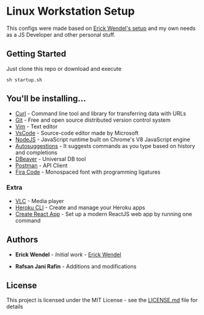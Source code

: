 # Linux Workstation Setup

This configs were made based on [Erick Wendel's setup](https://github.com/ErickWendel/ew-ubuntu-setup) and my own needs as a JS Developer and other personal stuff.

## Getting Started

Just clone this repo or download and execute

```
sh startup.sh
```

## You'll be installing...

- [Curl](https://curl.haxx.se/) - Command line tool and library for transferring data with URLs
- [Git](https://git-scm.com/) - Free and open source distributed version control system
- [Vim](https://www.vim.org/) - Text editor
- [VsCode](https://code.visualstudio.com/) - Source-code editor made by Microsoft
- [NodeJS](https://nodejs.org/en/) - JavaScript runtime built on Chrome's V8 JavaScript engine
- [Autosuggestions](https://github.com/zsh-users/zsh-autosuggestions) - It suggests commands as you type based on history and completions
- [DBeaver](https://dbeaver.io/) - Universal DB tool
- [Postman](https://www.postman.com/) - API Client
- [Fira Code](https://github.com/tonsky/FiraCode) - Monospaced font with programming ligatures

### Extra

- [VLC](https://www.videolan.org/vlc/) - Media player
- [Heroku CLI](https://devcenter.heroku.com/categories/command-line) - Create and manage your Heroku apps
- [Create React App](https://github.com/facebook/create-react-app) - Set up a modern ReactJS web app by running one command

## Authors

- **Erick Wendel** - _Initial work_ - [Erick Wendel](https://github.com/ErickWendel)

- **Rafsan Jani Rafin** - Additions and modifications

## License

This project is licensed under the MIT License - see the [LICENSE.md](LICENSE.md) file for details
